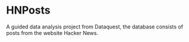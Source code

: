 # HNPosts
A guided data analysis project from Dataquest, the database consists of posts from the website Hacker News.
